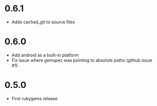 # 0.6.1

* Adds cached_git to source files

# 0.6.0

* Add android as a built-in platform
* Fix issue where gemspec was pointing to absolute paths (github issue #1)

# 0.5.0

* First rubygems release

